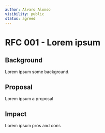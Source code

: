 ```yaml
---
author: Alvaro Alonso
visibility: public
status: agreed
---
```


# RFC 001 - Lorem ipsum

## Background

Lorem ipsum some background.

## Proposal

Lorem ipsum a proposal

## Impact

Lorem ipsum pros and cons

